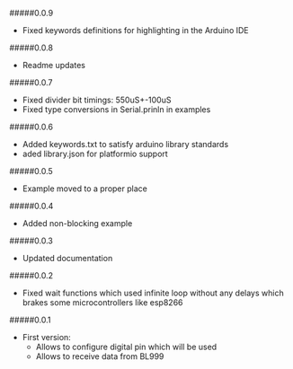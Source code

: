 #####0.0.9
- Fixed keywords definitions for highlighting in the Arduino IDE

#####0.0.8
- Readme updates

#####0.0.7
- Fixed divider bit timings: 550uS+-100uS
- Fixed type conversions in Serial.prinln in examples

#####0.0.6
- Added keywords.txt to satisfy arduino library standards
- aded library.json for platformio support

#####0.0.5
- Example moved to a proper place

#####0.0.4
- Added non-blocking example

#####0.0.3
- Updated documentation

#####0.0.2
- Fixed wait functions which used infinite loop without any delays 
    which brakes some microcontrollers like esp8266

#####0.0.1
- First version:
    - Allows to configure digital pin which will be used
    - Allows to receive data from BL999
